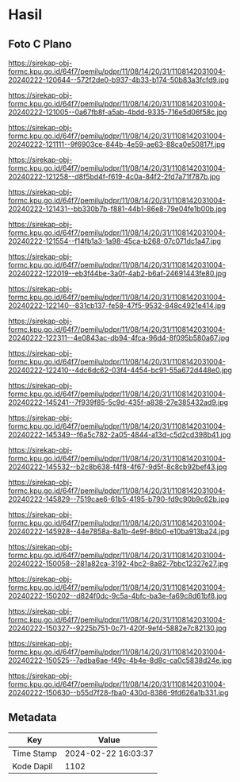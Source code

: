# Hasil

## Foto C Plano

https://sirekap-obj-formc.kpu.go.id/64f7/pemilu/pdpr/11/08/14/20/31/1108142031004-20240222-120644--572f2de0-b937-4b33-b174-50b83a3fcfd9.jpg

https://sirekap-obj-formc.kpu.go.id/64f7/pemilu/pdpr/11/08/14/20/31/1108142031004-20240222-121005--0a67fb8f-a5ab-4bdd-9335-716e5d06f58c.jpg

https://sirekap-obj-formc.kpu.go.id/64f7/pemilu/pdpr/11/08/14/20/31/1108142031004-20240222-121111--9f6903ce-844b-4e59-ae63-88ca0e50817f.jpg

https://sirekap-obj-formc.kpu.go.id/64f7/pemilu/pdpr/11/08/14/20/31/1108142031004-20240222-121258--d8f5bd4f-f619-4c0a-84f2-2fd7a71f787b.jpg

https://sirekap-obj-formc.kpu.go.id/64f7/pemilu/pdpr/11/08/14/20/31/1108142031004-20240222-121431--bb330b7b-f881-44b1-86e8-79e04fe1b00b.jpg

https://sirekap-obj-formc.kpu.go.id/64f7/pemilu/pdpr/11/08/14/20/31/1108142031004-20240222-121554--f14fb1a3-1a98-45ca-b268-07c071dc1a47.jpg

https://sirekap-obj-formc.kpu.go.id/64f7/pemilu/pdpr/11/08/14/20/31/1108142031004-20240222-122019--eb3f44be-3a0f-4ab2-b6af-24691443fe80.jpg

https://sirekap-obj-formc.kpu.go.id/64f7/pemilu/pdpr/11/08/14/20/31/1108142031004-20240222-122140--831cb137-fe58-47f5-9532-848c4921e414.jpg

https://sirekap-obj-formc.kpu.go.id/64f7/pemilu/pdpr/11/08/14/20/31/1108142031004-20240222-122311--4e0843ac-db94-4fca-96d4-8f095b580a67.jpg

https://sirekap-obj-formc.kpu.go.id/64f7/pemilu/pdpr/11/08/14/20/31/1108142031004-20240222-122410--4dc6dc62-03f4-4454-bc91-55a672d448e0.jpg

https://sirekap-obj-formc.kpu.go.id/64f7/pemilu/pdpr/11/08/14/20/31/1108142031004-20240222-145241--7f939f85-5c9d-435f-a838-27e385432ad9.jpg

https://sirekap-obj-formc.kpu.go.id/64f7/pemilu/pdpr/11/08/14/20/31/1108142031004-20240222-145349--f6a5c782-2a05-4844-a13d-c5d2cd398b41.jpg

https://sirekap-obj-formc.kpu.go.id/64f7/pemilu/pdpr/11/08/14/20/31/1108142031004-20240222-145532--b2c8b638-f4f8-4f67-9d5f-8c8cb92bef43.jpg

https://sirekap-obj-formc.kpu.go.id/64f7/pemilu/pdpr/11/08/14/20/31/1108142031004-20240222-145829--7519cae6-61b5-4195-b790-fd9c90b9c62b.jpg

https://sirekap-obj-formc.kpu.go.id/64f7/pemilu/pdpr/11/08/14/20/31/1108142031004-20240222-145928--44e7858a-8a1b-4e9f-86b0-e10ba913ba24.jpg

https://sirekap-obj-formc.kpu.go.id/64f7/pemilu/pdpr/11/08/14/20/31/1108142031004-20240222-150058--281a82ca-3192-4bc2-8a82-7bbc12327e27.jpg

https://sirekap-obj-formc.kpu.go.id/64f7/pemilu/pdpr/11/08/14/20/31/1108142031004-20240222-150202--d824f0dc-9c5a-4bfc-ba3e-fa69c8d61bf8.jpg

https://sirekap-obj-formc.kpu.go.id/64f7/pemilu/pdpr/11/08/14/20/31/1108142031004-20240222-150327--9225b751-0c71-420f-9ef4-5882e7c82130.jpg

https://sirekap-obj-formc.kpu.go.id/64f7/pemilu/pdpr/11/08/14/20/31/1108142031004-20240222-150525--7adba6ae-f49c-4b4e-8d8c-ca0c5838d24e.jpg

https://sirekap-obj-formc.kpu.go.id/64f7/pemilu/pdpr/11/08/14/20/31/1108142031004-20240222-150630--b55d7f28-fba0-430d-8386-9fd626a1b331.jpg


## Metadata

| Key        | Value               |
| ---------- | ------------------- |
| Time Stamp | 2024-02-22 16:03:37 |
| Kode Dapil | 1102                |



